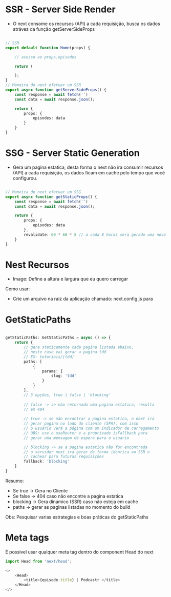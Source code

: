 # SSR - Server Side Render

* O next consome os recursos (API) a cada requisição, busca os dados
atrávez da função getServerSideProps

```typescript

// SSR
export default function Home(props) {

    // acesso ao props.episodes

    return (

    );
}
// Maneira do next efetuar um SSR
export async function getServerSideProps() {
    const response = await fetch('')
    const data = await response.json();

    return {
        props: {
            episodes: data
        }
    }
}

```
# SSG - Server Static Generation
 
* Gera um pagina estatica, desta forma o next não ira consumir recursos (API)
a cada requisição, os dados ficam em cache pelo tempo que você configurou.


```typescript

// Maneira do next efetuar um SSG
export async function getStaticProps() {
    const response = await fetch('')
    const data = await response.json();

    return {
        props: {
            episodes: data
        },
        revalidate: 60 * 60 * 8 // a cada 8 horas sera gerado uma nova versão desta pagina
    }
}
```

# Nest Recursos

* Image: Define a altura e largura que eu quero carregar 

Como usar:
* Crie um arquivo na raiz da aplicação chamado: next.config.js para 




# GetStaticPaths

```typescript

getStaticPaths: GetStaticPaths = async () => {
    return {
        // gera staticamente cada pagina listada abaixo,
        // neste caso vai gerar a pagina tdd
        // EX: tutoriais/[tdd]
        paths: [     
            {       
                params: {
                    slug: 'tdd'
                }
            }
        ],
        // 3 opções, true | false | 'blocking'
        
        // false -> se não retornado uma pagina estatica, resulta 
        // em 404
        
        // true -> se não encontrar a pagina estatica, o next ira
        // gerar pagina no lado do cliente (SPA), com isso 
        // o usuário verá a página com um indicador de carregamento
        // OBS: use o useRouter e a proprieade isFallback para 
        // gerar uma mensagem de espera para o usuario

        // blocking -> se a pagina estatica não for encontrada
        // o servidor next ira gerar de forma identica ao SSR e
        // cachear para futuras requisições
        fallback: 'blocking'
    }
}

```

Resumo:
* Se true -> Gera no Cliente 
* Se false -> 404 caso não encontre a pagina estatica
* blocking -> Gera dinamico (SSR) caso não esteja em cache
* paths -> gerar as paginas listadas no momento do build


Obs: Pesquisar varias estrategias e boas práticas do getStaticPaths


# Meta tags

É possivel usar qualquer meta tag dentro do component Head do next

```typescript
import Head from 'next/head';

<>
    <Head>
        <title>{episode.title} | Podcastr </title>        
    </Head>
</>


```
